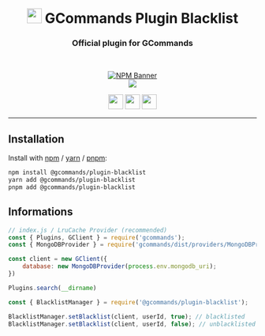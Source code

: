 <div align="center">
    
   # <img src="https://cdn.discordapp.com/avatars/834822955229380619/7d0142158babe0375e7cc633e87c06d4.png" height="30"> GCommands Plugin Blacklist
   ### Official plugin for GCommands
    
  <br />
  <p>
    <a href="https://www.npmjs.com/package/@gcommands/plugin-blacklist"><img src="https://nodei.co/npm/@gcommands/plugin-blacklist.png?downloads=true&stars=true" alt="NPM Banner"></a>
    <br />
    <a href="https://discord.gg/AjKJSBbGm2"><img src="https://discord.com/api/guilds/833628077556367411/embed.png?style=banner2" /></a>
  </p>
  <p>
    <a href="https://ko-fi.com/H2H05FNRL"><img src="https://img.shields.io/badge/Kofi-Donate-yellow?style=for-the-badge" height="30" /></a>
    <a href="https://github.com/Garlic-Team/gcommands-addons"><img src="https://img.shields.io/badge/Open-Source-blue?style=for-the-badge" height="30" /></a>
    <img src="https://img.shields.io/badge/Made%20With-TypeScript-red?style=for-the-badge" height="30" />
  </p>
</div>

---

## Installation

Install with [npm](https://www.npmjs.com/) / [yarn](https://yarnpkg.com) / [pnpm](https://pnpm.js.org/):

```sh
npm install @gcommands/plugin-blacklist
yarn add @gcommands/plugin-blacklist
pnpm add @gcommands/plugin-blacklist
```

## Informations

```js
// index.js / LruCache Provider (recommended)
const { Plugins, GClient } = require('gcommands');
const { MongoDBProvider } = require('gcommands/dist/providers/MongoDBProvider');

const client = new GClient({
    database: new MongoDBProvider(process.env.mongodb_uri);
})

Plugins.search(__dirname)
```

```js
const { BlacklistManager } = require('@gcommands/plugin-blacklist');

BlacklistManager.setBlacklist(client, userId, true); // blacklisted
BlacklistManager.setBlacklist(client, userId, false); // unblacklisted
```